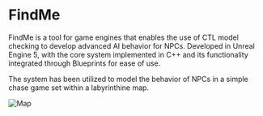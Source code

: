 # FindMe
FindMe is a tool for game engines that enables the use of CTL model checking to develop advanced AI behavior for NPCs.
Developed in Unreal Engine 5, with the core system implemented in C++ and its functionality integrated through Blueprints for ease of use.

The system has been utilized to model the behavior of NPCs in a simple chase game set within a labyrinthine map.

![Map](https://i.imgur.com/S6Yh2kp.png)
